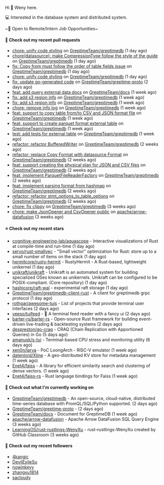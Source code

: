 Hi 👋 Weny here.

💻 Interested in the database system and distributed system.

~🍺 Open to Remote/Intern Job Opportunities~

#### 🔨 Check out my recent pull requests

- [chore: unify code styling](https://github.com/GreptimeTeam/greptimedb/pull/1523) on [GreptimeTeam/greptimedb](https://github.com/GreptimeTeam/greptimedb) (1 day ago)
- [chore(datasource): make CompressionType follow the style of the guide](https://github.com/GreptimeTeam/greptimedb/pull/1522) on [GreptimeTeam/greptimedb](https://github.com/GreptimeTeam/greptimedb) (1 day ago)
- [fix: Copy from must follow the order of table fields issue](https://github.com/GreptimeTeam/greptimedb/pull/1521) on [GreptimeTeam/greptimedb](https://github.com/GreptimeTeam/greptimedb) (1 day ago)
- [chore: unify code styling](https://github.com/GreptimeTeam/greptimedb/pull/1518) on [GreptimeTeam/greptimedb](https://github.com/GreptimeTeam/greptimedb) (1 day ago)
- [fix: update go-generated code](https://github.com/GreptimeTeam/greptime-proto/pull/31) on [GreptimeTeam/greptime-proto](https://github.com/GreptimeTeam/greptime-proto) (2 days ago)
- [feat: add query external data docs](https://github.com/GreptimeTeam/docs/pull/341) on [GreptimeTeam/docs](https://github.com/GreptimeTeam/docs) (1 week ago)
- [fix: add s3 region info](https://github.com/GreptimeTeam/greptimedb/pull/1492) on [GreptimeTeam/greptimedb](https://github.com/GreptimeTeam/greptimedb) (1 week ago)
- [fix: add s3 region info](https://github.com/GreptimeTeam/greptimedb/pull/1486) on [GreptimeTeam/greptimedb](https://github.com/GreptimeTeam/greptimedb) (1 week ago)
- [chore: remove info log](https://github.com/GreptimeTeam/greptimedb/pull/1483) on [GreptimeTeam/greptimedb](https://github.com/GreptimeTeam/greptimedb) (1 week ago)
- [feat: support to copy table from/to CSV and JSON format file](https://github.com/GreptimeTeam/greptimedb/pull/1475) on [GreptimeTeam/greptimedb](https://github.com/GreptimeTeam/greptimedb) (1 week ago)
- [feat: support to create parquet format external table](https://github.com/GreptimeTeam/greptimedb/pull/1463) on [GreptimeTeam/greptimedb](https://github.com/GreptimeTeam/greptimedb) (1 week ago)
- [test: add tests for external table](https://github.com/GreptimeTeam/greptimedb/pull/1460) on [GreptimeTeam/greptimedb](https://github.com/GreptimeTeam/greptimedb) (1 week ago)
- [refactor: refactor BufferedWriter](https://github.com/GreptimeTeam/greptimedb/pull/1439) on [GreptimeTeam/greptimedb](https://github.com/GreptimeTeam/greptimedb) (2 weeks ago)
- [refactor: replace Copy Format with datasource Format](https://github.com/GreptimeTeam/greptimedb/pull/1435) on [GreptimeTeam/greptimedb](https://github.com/GreptimeTeam/greptimedb) (2 weeks ago)
- [feat: support creating the physical plan for JSON and CSV files](https://github.com/GreptimeTeam/greptimedb/pull/1424) on [GreptimeTeam/greptimedb](https://github.com/GreptimeTeam/greptimedb) (2 weeks ago)
- [feat: implement ParquetFileReaderFactory](https://github.com/GreptimeTeam/greptimedb/pull/1423) on [GreptimeTeam/greptimedb](https://github.com/GreptimeTeam/greptimedb) (2 weeks ago)
- [feat: implement parsing format from hashmap](https://github.com/GreptimeTeam/greptimedb/pull/1420) on [GreptimeTeam/greptimedb](https://github.com/GreptimeTeam/greptimedb) (2 weeks ago)
- [refactor: refactor stmt_options_to_table_options](https://github.com/GreptimeTeam/greptimedb/pull/1403) on [GreptimeTeam/greptimedb](https://github.com/GreptimeTeam/greptimedb) (2 weeks ago)
- [chore: fix clippy](https://github.com/GreptimeTeam/greptimedb/pull/1387) on [GreptimeTeam/greptimedb](https://github.com/GreptimeTeam/greptimedb) (3 weeks ago)
- [chore: make JsonOpener and CsvOpener public](https://github.com/apache/arrow-datafusion/pull/6004) on [apache/arrow-datafusion](https://github.com/apache/arrow-datafusion) (3 weeks ago)

#### ⭐ Check out my recent stars

- [cognitive-engineering-lab/aquascope](https://github.com/cognitive-engineering-lab/aquascope) - Interactive visualizations of Rust at compile-time and run-time (1 day ago)
- [servo/rust-smallvec](https://github.com/servo/rust-smallvec) - &#34;Small vector&#34; optimization for Rust: store up to a small number of items on the stack (1 day ago)
- [hermitcore/rusty-hermit](https://github.com/hermitcore/rusty-hermit) - RustyHermit - A Rust-based, lightweight unikernel (1 day ago)
- [unikraft/unikraft](https://github.com/unikraft/unikraft) - Unikraft is an automated system for building specialized OSes known as unikernels. Unikraft can be configured to be POSIX-compliant. (Core repository) (1 day ago)
- [hashicorp/raft-wal](https://github.com/hashicorp/raft-wal) - experimental raft storage (1 day ago)
- [GreptimeTeam/greptimedb-client-rust](https://github.com/GreptimeTeam/greptimedb-client-rust) - A client for greptimedb grpc protocol (1 day ago)
- [rothgar/awesome-tuis](https://github.com/rothgar/awesome-tuis) - List of projects that provide terminal user interfaces (2 days ago)
- [veeso/tuifeed](https://github.com/veeso/tuifeed) - 📰 A terminal feed reader with a fancy ui (2 days ago)
- [barter-rs/barter-rs](https://github.com/barter-rs/barter-rs) - Open-source Rust framework for building event-driven live-trading &amp; backtesting systems (2 days ago)
- [despreston/go-craq](https://github.com/despreston/go-craq) - CRAQ (Chain Replication with Apportioned Queries) in Go (5 days ago)
- [amanusk/s-tui](https://github.com/amanusk/s-tui) - Terminal-based CPU stress and monitoring utility (6 days ago)
- [xen0n/larva](https://github.com/xen0n/larva) - PoC LoongArch - RISC-V emulator (1 week ago)
- [datenlord/Xline](https://github.com/datenlord/Xline) - A geo-distributed KV store for metadata management (1 week ago)
- [Enet4/faiss](https://github.com/Enet4/faiss) - A library for efficient similarity search and clustering of dense vectors. (1 week ago)
- [Enet4/faiss-rs](https://github.com/Enet4/faiss-rs) - Rust language bindings for Faiss (1 week ago)

#### 👷 Check out what I'm currently working on

- [GreptimeTeam/greptimedb](https://github.com/GreptimeTeam/greptimedb) - An open-source, cloud-native, distributed time-series database with PromQL/SQL/Python supported. (2 days ago)
- [GreptimeTeam/greptime-proto](https://github.com/GreptimeTeam/greptime-proto) -  (2 days ago)
- [GreptimeTeam/docs](https://github.com/GreptimeTeam/docs) - Document for GreptimeDB (1 week ago)
- [apache/arrow-datafusion](https://github.com/apache/arrow-datafusion) - Apache Arrow DataFusion SQL Query Engine (3 weeks ago)
- [LearningOS/rust-rustlings-WenyXu](https://github.com/LearningOS/rust-rustlings-WenyXu) - rust-rustlings-WenyXu created by GitHub Classroom (3 weeks ago)

#### 👯 Check out my recent followers

- [4kangjc](https://github.com/4kangjc)
- [DevilExileSu](https://github.com/DevilExileSu)
- [nowinkeyy](https://github.com/nowinkeyy)
- [zhangxu1814](https://github.com/zhangxu1814)
- [sacloudy](https://github.com/sacloudy)



